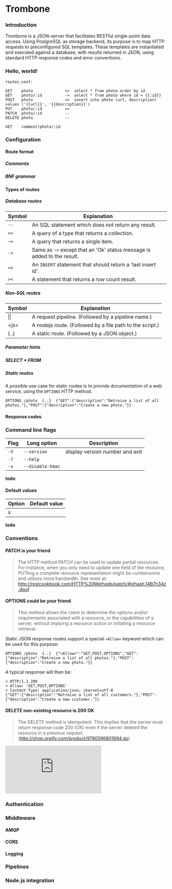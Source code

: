 Trombone
========

### Introduction

Trombone is a JSON-server that facilitates RESTful single-point data access. Using PostgreSQL as storage backend, its purpose is to map HTTP requests to preconfigured SQL templates. These templates are instantiated and executed against a database, with results returned in JSON, using standard HTTP response codes and error conventions.

### Hello, world!

`routes.conf:`

    GET    photo              >>  select * from photo order by id
    GET    photo/:id          ->  select * from photo where id = {{:id}}
    POST   photo              <>  insert into photo (url, description) values ('{{url}}', '{{description}}')
    PUT    photo/:id          ><
    PATCH  photo/:id          --
    DELETE photo              --

    GET    comment/photo/:id

### Configuration

#### Route format

##### Comments

##### BNF grammar

#### Types of routes

##### Database routes

| Symbol   | Explanation
| -------- | -----------
| `--`     | An SQL statement which does not return any result. 
| `>>`     | A query of a type that returns a collection.
| `~>`     | A query that returns a single item.
| `->`     | Same as `~>` except that an 'Ok' status message is added to the result.
| `<>`     | An `INSERT` statement that should return a 'last insert id'.
| `><`     | A statement that returns a row count result.

##### Non-SQL routes

| Symbol | Explanation
| ------ | -----------
|  &#124;&#124; | A request pipeline. (Followed by a pipeline name.)
| &lt;js&gt;    | A nodejs route. (Followed by a  file path to the script.)
| {..}          | A static route. (Followed by a JSON object.) 

##### Parameter hints

##### SELECT * FROM

##### Static routes

A possible use case for static routes is to provide documentation of a web service, using the `OPTIONS` HTTP method.

    OPTIONS /photo  {..}  {"GET":{"description":"Retreive a list of all photos."},"POST":{"description":"Create a new photo."}}
  
#### Response codes

### Command line flags

| Flag | Long option      | Description
| ---- | ---------------- | --------------------------------------------
| `-V` | `--version`      | display version number and exit
| `-?` | `--help`         | 
| `-x` | `--disable-hmac` | 

**todo**

#### Default values

| Option | Default value  
| ------ | --------- 
| x      | 

**todo**

### Conventions

#### PATCH is your friend

> The HTTP method PATCH can be used to update partial resources. For instance, when you only need to update one field of the resource, PUTting a complete resource representation might be cumbersome and utilizes more bandwidth. See more at: http://restcookbook.com/HTTP%20Methods/patch/#sthash.14B7n34z.dpuf


#### OPTIONS could be your friend

> This method allows the client to determine the options and/or requirements associated with a resource, or the capabilities of a server, without implying a resource action or initiating a resource retrieval.

Static JSON response routes support a special `<Allow>` keyword which can be used for this purpose: 

    OPTIONS /photo  {..}  {"<Allow>":"GET,POST,OPTIONS","GET":{"description":"Retreive a list of all photos."},"POST":{"description":"Create a new photo."}}

A typical response will then be:

    < HTTP/1.1 200
    < Allow: 'GET,POST,OPTIONS'
    < Content-Type: application/json; charset=utf-8
    {"GET":{"description":"Retreive a list of all customers."},"POST":{"description":"Create a new customer."}}

#### DELETE non-existing resource is 200 OK

> The DELETE method is idempotent. This implies that the server must return response code 200 (OK) even if the server deleted the resource in a previous request. (http://shop.oreilly.com/product/9780596801694.do)

![equation](http://latex.codecogs.com/gif.latex?1%2Bsin%28mc%5E2%29%0D%0A)

### Authentication

### Middleware

#### AMQP

#### CORS

#### Logging

### Pipelines

### Node.js integration
